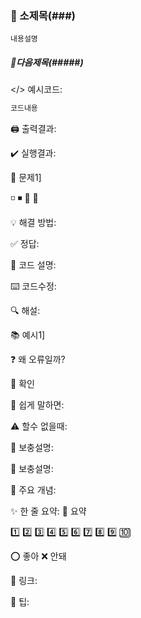 ### 🔹 소제목(###)
	내용설명

##### 🔹다음제목(#####)

</> 예시코드:
```python
코드내용
```

🖨️ 출력결과:

✔️ 실행결과:

📝 문제1]

◽ ◾ 🔸 🔹

💡 해결 방법:

✅ 정답:

📘 코드 설명:

⌨️ 코드수정:

🔍 해설:

📚 예시1]

❓ 왜 오류일까?

🧐 확인

🐣 쉽게 말하면:

⚠️ 할수 없을때:

🧾 보충설명:

💬 보충설명: 

🧠 주요 개념:

✨ 한 줄 요약:
📌 요약

1️⃣ 2️⃣ 3️⃣ 4️⃣ 5️⃣ 6️⃣ 7️⃣ 8️⃣ 9️⃣ 🔟

⭕ 좋아
❌ 안돼

🔗 링크:

🌟 팁: